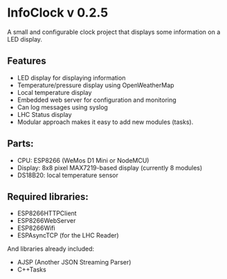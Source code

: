 # InfoClock v 0.2.5

A small and configurable clock project that displays some information on a LED display.

## Features
* LED display for displaying information
* Temperature/pressure display using OpenWeatherMap
* Local temperature display
* Embedded web server for configuration and monitoring
* Can log messages using syslog
* LHC Status display 
* Modular approach makes it easy to add new modules (tasks).

## Parts:
* CPU:      ESP8266 (WeMos D1 Mini or NodeMCU)
* Display:  8x8 pixel MAX7219-based display (currently 8 modules)
* DS18B20:  local temperature sensor

## Required libraries:
* ESP8266HTTPClient
* ESP8266WebServer
* ESP8266Wifi
* ESPAsyncTCP (for the LHC Reader)

And libraries already included:
* AJSP (Another JSON Streaming Parser)
* C++Tasks
